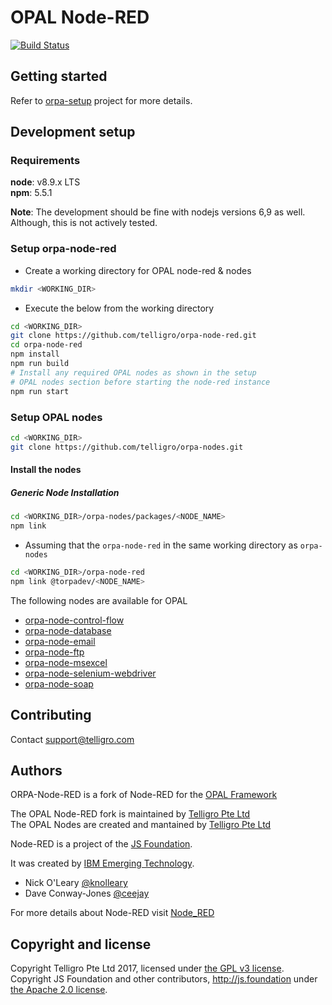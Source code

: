 # OPAL Node-RED

[![Build Status](https://travis-ci.org/telligro/orpa-node-red.svg?branch=master)](https://travis-ci.org/telligro/orpa-node-red)

## Getting started
Refer to  [orpa-setup](https://github.com/telligro/orpa-setup) project for more details.

## Development setup

### Requirements
**node**: v8.9.x LTS  
**npm**: 5.5.1

**Note**: The development should be fine with nodejs versions 6,9 as well. Although, this is not actively tested.
### Setup orpa-node-red
* Create a working directory for OPAL node-red & nodes
```sh
mkdir <WORKING_DIR>
```
* Execute the below from the working directory
```sh
cd <WORKING_DIR>
git clone https://github.com/telligro/orpa-node-red.git
cd orpa-node-red
npm install
npm run build
# Install any required OPAL nodes as shown in the setup  
# OPAL nodes section before starting the node-red instance
npm run start
```
### Setup OPAL nodes
```sh
cd <WORKING_DIR>
git clone https://github.com/telligro/orpa-nodes.git
```
#### Install the nodes
##### Generic Node Installation
```sh
cd <WORKING_DIR>/orpa-nodes/packages/<NODE_NAME>
npm link
```
* Assuming that the `orpa-node-red` in the same working directory as `orpa-nodes`
```sh
cd <WORKING_DIR>/orpa-node-red
npm link @torpadev/<NODE_NAME>
```
The following nodes are available for OPAL
* [orpa-node-control-flow](https://github.com/telligro/orpa-nodes/tree/master/packages/orpa-node-control-flow)
* [orpa-node-database](https://github.com/telligro/orpa-nodes/tree/master/packages/orpa-node-database)
* [orpa-node-email](https://github.com/telligro/orpa-nodes/tree/master/packages/orpa-node-email)
* [orpa-node-ftp](https://github.com/telligro/orpa-nodes/tree/master/packages/orpa-node-ftp)
* [orpa-node-msexcel](https://github.com/telligro/orpa-nodes/tree/master/packages/orpa-node-msexcel)
* [orpa-node-selenium-webdriver](https://github.com/telligro/orpa-nodes/tree/master/packages/orpa-node-control-flow)
* [orpa-node-soap](https://github.com/telligro/orpa-nodes/tree/master/packages/orpa-node-control-flow)
## Contributing
Contact support@telligro.com
## Authors

ORPA-Node-RED is a fork of Node-RED for the [OPAL Framework](https://www.telligro.com)

The OPAL Node-RED fork is maintained by [Telligro Pte Ltd](https://www.telligro.com)  
The OPAL Nodes are created and mantained by [Telligro Pte Ltd](https://www.telligro.com)

Node-RED is a project of the [JS Foundation](http://js.foundation).

It was created by [IBM Emerging Technology](https://www.ibm.com/blogs/emerging-technology/).

* Nick O'Leary [@knolleary](http://twitter.com/knolleary)
* Dave Conway-Jones [@ceejay](http://twitter.com/ceejay)

For more details about Node-RED visit [Node_RED](https://www.nodered.org)


## Copyright and license

Copyright Telligro Pte Ltd 2017, licensed under [the GPL v3 license](LICENSE).  
Copyright JS Foundation and other contributors, http://js.foundation under [the Apache 2.0 license](APACHEv2-LICENSE).
